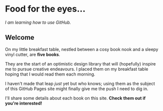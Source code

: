 <h1>Food for the eyes...</h1>
<i>I am learning how to use GitHub.</i>
<h2>Welcome</h2>
<p>On my little breakfast table, nestled between a cosy book nook and a sleepy vinyl cutter, are <strong>five books</strong>.</p>
<p>They are the start of an optimistic design library that will (hopefully) inspire me to pursue creative endeavours. I placed them on my breakfast table hoping that I would read them each morning.</p>
<p> I haven't made that leap <i>just</i> yet but who knows; using them as the subject of this GitHub Pages site might finally give me the push I need to dig in.</p>
<p>I'll share some details about each book on this site. <strong>Check them out if you're interested!</strong></p>

